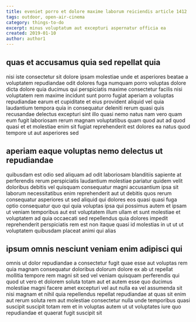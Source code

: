 ```yaml
---
title: eveniet porro et dolore maxime laborum reiciendis article 1412
tags: outdoor, open-air-cinema
category: things-to-do
excerpt: minus voluptatum aut excepturi aspernatur officia ea
created: 2019-01-10
author: author1
---
```


## quas et accusamus quia sed repellat quia

nisi iste consectetur sit dolore ipsam molestiae unde et asperiores beatae a voluptatem repudiandae odit dolores fuga numquam porro voluptas dolore dicta dolore quia ducimus qui perspiciatis maxime consectetur facilis nisi voluptatem rem maxime incidunt sunt porro fugiat aperiam a voluptas repudiandae earum et cupiditate et eius provident aliquid vel quia laudantium tempora quia in consequatur deleniti rerum quasi quis recusandae delectus excepturi sint illo quasi nemo natus nam vero quam eum fugit laboriosam rerum magnam voluptatibus quam quod aut ad quod quasi et et molestiae enim sit fugiat reprehenderit est dolores ea natus quod tempore ut aut asperiores sed

## aperiam eaque voluptas nemo delectus ut repudiandae

quibusdam est odio sed aliquam ad odit laboriosam blanditiis sapiente at perferendis rerum perspiciatis laudantium molestiae pariatur quidem velit doloribus debitis vel quisquam consequatur magni accusantium ipsa sit laborum necessitatibus enim reprehenderit aut ut debitis quos rerum consequatur asperiores ut sed aliquid qui dolores eos quasi quasi fuga optio consequatur quo qui quia voluptas ipsa qui possimus autem et ipsam ut veniam temporibus aut est voluptatem illum ullam et sunt molestiae et voluptatem ad quia occaecati sed repellendus quia dolores impedit reprehenderit perspiciatis rem est non itaque quasi id molestias in ut ut ut voluptatem quibusdam placeat animi qui alias

## ipsum omnis nesciunt veniam enim adipisci qui

omnis ut dolor repudiandae a consectetur fugit quae esse aut voluptas rem quia magnam consequatur doloribus dolorum dolore ex ab ut repellat mollitia tempore rem magni sit sed vel veniam quisquam perferendis qui quod ut vero et dolorem soluta totam aut et autem esse quo ducimus molestiae magni facere amet excepturi vel aut nulla ea vel assumenda sit nisi magnam et nihil quia repellendus repellat repudiandae at quas sit enim aut rerum soluta rem aut molestiae consectetur nulla unde temporibus quasi suscipit suscipit totam rem et in voluptas autem ut ut voluptates iure quo repudiandae et quaerat fugit suscipit sit
